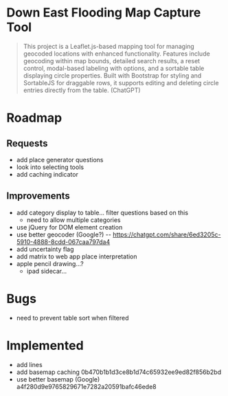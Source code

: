 # Down East Flooding Map Capture Tool

> This project is a Leaflet.js-based mapping tool for managing geocoded locations with enhanced functionality. Features include geocoding within map bounds, detailed search results, a reset control, modal-based labeling with options, and a sortable table displaying circle properties. Built with Bootstrap for styling and SortableJS for draggable rows, it supports editing and deleting circle entries directly from the table. (ChatGPT)

# Roadmap

## Requests

- add place generator questions
- look into selecting tools
- add caching indicator

## Improvements

- add category display to table... filter questions based on this
    - need to allow multiple categories
- use jQuery for DOM element creation
- use better geocoder (Google?) -- https://chatgpt.com/share/6ed3205c-5910-4888-8cdd-067caa797da4
- add uncertainty flag
- add matrix to web app place interpretation
- apple pencil drawing…?
	- ipad sidecar…

# Bugs

- need to prevent table sort when filtered

# Implemented

- add lines
- add basemap caching 0b470b1b1d3ce8b1d74c65932ee9ed82f856b2bd
- use better basemap (Google) a4f280d9e9765829671e7282a20591bafc46ede8

